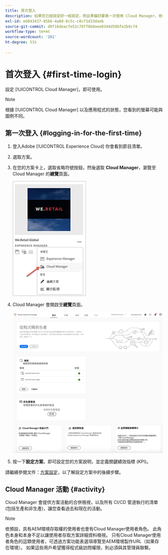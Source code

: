```yaml
---
title: 首次登入
description: 如果您已經設定好一般設定，而且準備好要第一次使用 Cloud Manager，依照本頁面的說明進行。
exl-id: eb043437-8566-4a8d-8c5c-c8cf1d33daeb
source-git-commit: d8f16deacfe52c76ff6b0aee0344d50bfe2b9c74
workflow-type: tm+mt
source-wordcount: '261'
ht-degree: 51%

---
```



# 首次登入 {#first-time-login}

設定 [!UICONTROL Cloud Manager]，即可使用。

>[!NOTE]
>
>根據 [!UICONTROL Cloud Manager] 以及應用程式的狀態，您看到的螢幕可能與圖例不同。

## 第一次登入 {#logging-in-for-the-first-time}

1. 登入Adobe [!UICONTROL Experience Cloud] 你會看到節目清單。

1. 選取方案。

1. 在您的方案卡上，選取省略符號按鈕，然後選取 **Cloud Manager**，瀏覽至 Cloud Manager 的&#x200B;**總覽**&#x200B;頁面。

   ![Cloud Manager 選項](/help/assets/navigate-cm1.png)

1. Cloud Manager 會開啟至&#x200B;**總覽**&#x200B;頁面。

   ![Cloud Manager 總覽頁面](/help/assets/FirstLogin1.png)

1. 按一下&#x200B;**設定方案**，即可設定您的方案說明，並定義關鍵績效指標 (KPI)。

請繼續參閱文件：[方案設定](/help/getting-started/program-setup.md)，以了解設定方案中的後續步驟。

## Cloud Manager 活動 {#activity}

Cloud Manager 會提供方案活動的合併檢視，以及所有 CI/CD 管道執行的清單 (包括生產和非生產)，讓您查看過去和現在的活動。

>[!NOTE]
>
>依預設，具有AEM環境存取權的使用者也會有Cloud Manager使用者角色。 此角色本身和本身不足以讓使用者存取方案詳細資料檢視。 只有Cloud Manager使用者角色的這類使用者，可透過方案功能表選項導覽至AEM環境製作URL（如果存在環境）。 如果這些用戶希望獲得程式級訪問權限，則必須與其管理員聯繫。
